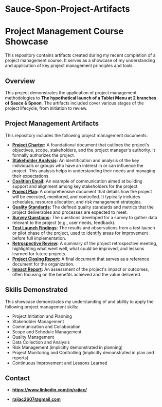 # Sauce-Spon-Project-Artifacts

# Project Management Course Showcase

This repository contains artifacts created during my recent completion of a project management course. It serves as a showcase of my understanding and application of key project management principles and tools.

## Overview

This project demonstrates the application of project management methodologies to **The hypothetical launch of a Tablet Menu at 2 branches of Sauce & Spoon**. The artifacts included cover various stages of the project lifecycle, from initiation to review.

## Project Management Artifacts

This repository includes the following project management documents:

* **[Project Charter](https://docs.google.com/document/d/1dgIQzPWykfZjnRvF1N2qnZfqLG2XgYc7KYSYSPFYiiM/edit?usp=sharing):** A foundational document that outlines the project's objectives, scope, stakeholders, and the project manager's authority. It formally authorizes the project.
* **[Stakeholder Analysis](https://docs.google.com/presentation/d/1axz4fkZ7he7uPMzXvdH2cFYsaxOaZfgZh2B2eTCBerI/edit?usp=sharing):** An identification and analysis of the key individuals or groups who have an interest in or can influence the project. This analysis helps in understanding their needs and managing their expectations.
* **[Coalition Email](https://docs.google.com/document/d/1QRnqB_9t8saJcrJvy-Q5k2KeT6Z2DNNTaSZuXzr-plw/edit?usp=sharing):** An example of communication aimed at building support and alignment among key stakeholders for the project.
* **[Project Plan](https://docs.google.com/spreadsheets/d/1EKSRRa8NOwz5MD91XxJu2rPsH92PgizHAp_duikDKrE/edit?usp=sharing):** A comprehensive document that details how the project will be executed, monitored, and controlled. It typically includes schedules, resource allocation, and risk management strategies.
* **[Quality Standards](https://docs.google.com/spreadsheets/d/1EKSRRa8NOwz5MD91XxJu2rPsH92PgizHAp_duikDKrE/edit?usp=sharing):** The defined quality standards and metrics that the project deliverables and processes are expected to meet.
* **[Survey Questions](https://docs.google.com/spreadsheets/d/1EKSRRa8NOwz5MD91XxJu2rPsH92PgizHAp_duikDKrE/edit?usp=sharing):** The questions developed for a survey to gather data relevant to the project (e.g., user needs, feedback).
* **[Test Launch Findings](https://docs.google.com/presentation/d/1bvv7yT8TFPvYZ3NGrWc0tyDVPBEj2KrZymo9p3hNH6c/edit?usp=sharing):** The results and observations from a test launch or pilot phase of the project, used to identify areas for improvement before full implementation.
* **[Retrospective Review](https://docs.google.com/spreadsheets/d/1XXrbzCSTImU1mbzV5HClXvj7YGSWsWltQn4f4D9a8Xw/edit?usp=sharing):** A summary of the project retrospective meeting, highlighting what went well, what could be improved, and lessons learned for future projects.
* **[Project Closing Report](https://docs.google.com/document/d/1-ueaxy72uNsLqncyr6CwSierdWg6MGL7bFeO63k1RrE/edit?usp=sharing):** A final document that serves as a reference document for the organization.
* **[Impact Report](https://docs.google.com/document/d/1-ueaxy72uNsLqncyr6CwSierdWg6MGL7bFeO63k1RrE/edit?usp=sharing):** An assessment of the project's impact or outcomes, often focusing on the benefits achieved and the value delivered.

## Skills Demonstrated

This showcase demonstrates my understanding of and ability to apply the following project management skills:

* Project Initiation and Planning
* Stakeholder Management
* Communication and Collaboration
* Scope and Schedule Management
* Quality Management
* Data Collection and Analysis
* Risk Management (implicitly demonstrated in planning)
* Project Monitoring and Controlling (implicitly demonstrated in plan and reports)
* Continuous Improvement and Lessons Learned

## Contact


* **https://www.linkedin.com/in/rajiac/**

* **rajiac2607@gmail.com**
